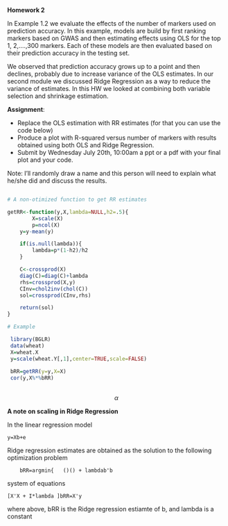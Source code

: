 **Homework 2**

In Example 1.2 we evaluate the effects of the number of markers used on prediction accuracy.  In this example, models are build by 
first ranking markers based on GWAS and then estimating effects using OLS for the top 1, 2,….,300 markers. 
Each of these models are then evaluated based on their prediction accuracy in the testing set. 

We observed that prediction accuracy grows up to a point and then declines, probably due to increase variance of the OLS estimates.
In our second module we discussed Ridge Regression as a way to reduce the variance of estimates. In this HW we looked at combining both variable selection
and shrinkage estimation. 

**Assignment**:

- Replace the OLS estimation with RR estimates (for that you can use the code below)
- Produce a plot with R-squared versus number of markers with results obtained using both OLS and Ridge Regression. 
- Submit by Wednesday July 20th, 10:00am  a ppt or a pdf with your final plot and your code.

Note: I’ll randomly draw a name and this person will need to explain what he/she did and discuss the results.



```R

# A non-otimized function to get RR estimates

getRR<-function(y,X,lambda=NULL,h2=.5){
        X=scale(X)
        p=ncol(X)
	y=y-mean(y)

	if(is.null(lambda)){
		lambda=p*(1-h2)/h2
	}

	C<-crossprod(X)
	diag(C)=diag(C)+lambda
	rhs=crossprod(X,y)
	CInv=chol2inv(chol(C))
	sol=crossprod(CInv,rhs)

	return(sol)
}

# Example

 library(BGLR)
 data(wheat)
 X=wheat.X
 y=scale(wheat.Y[,1],center=TRUE,scale=FALSE) 
 
 bRR=getRR(y=y,X=X)
 cor(y,X%*%bRR)
 
```

$$\alpha$$

**A note on scaling in Ridge Regression**

In the linear regression model

	y=Xb+e

Ridge regression estimates are obtained as the solution to the following optimization problem

        bRR=argmin{   ()() + lambdab'b

system of equations

	[X'X + I*lambda ]bRR=X'y
 
where above, bRR is the Ridge regression estiamte of b, and lambda is a constant
